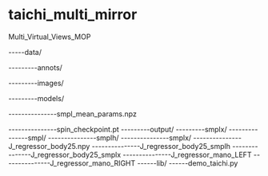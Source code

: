 # taichi_multi_mirror


Multi_Virtual_Views_MOP

-----data/

---------annots/

---------images/

---------models/

---------------smpl_mean_params.npz

---------------spin_checkpoint.pt
---------output/
---------smplx/
---------------smpl/
---------------smplh/
---------------smplx/
---------------J_regressor_body25.npy
---------------J_regressor_body25_smplh
---------------J_regressor_body25_smplx
---------------J_regressor_mano_LEFT
---------------J_regressor_mano_RIGHT
------lib/
------demo_taichi.py
